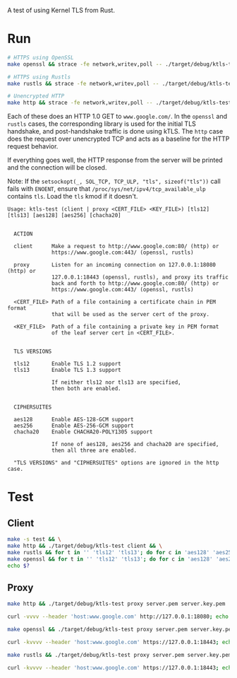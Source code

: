 A test of using Kernel TLS from Rust.


# Run

```sh
# HTTPS using OpenSSL
make openssl && strace -fe network,writev,poll -- ./target/debug/ktls-test

# HTTPS using Rustls
make rustls && strace -fe network,writev,poll -- ./target/debug/ktls-test

# Unencrypted HTTP
make http && strace -fe network,writev,poll -- ./target/debug/ktls-test
```

Each of these does an HTTP 1.0 GET to `www.google.com/`. In the `openssl` and `rustls` cases, the corresponding library is used for the initial TLS handshake, and post-handshake traffic is done using kTLS. The `http` case does the request over unencrypted TCP and acts as a baseline for the HTTP request behavior.

If everything goes well, the HTTP response from the server will be printed and the connection will be closed.

Note: If the `setsockopt(_, SOL_TCP, TCP_ULP, "tls", sizeof("tls"))` call fails with `ENOENT`, ensure that `/proc/sys/net/ipv4/tcp_available_ulp` contains `tls`. Load the `tls` kmod if it doesn't.

```
Usage: ktls-test (client | proxy <CERT_FILE> <KEY_FILE>) [tls12] [tls13] [aes128] [aes256] [chacha20]


  ACTION

  client      Make a request to http://www.google.com:80/ (http) or
              https://www.google.com:443/ (openssl, rustls)

  proxy       Listen for an incoming connection on 127.0.0.1:18080 (http) or
              127.0.0.1:18443 (openssl, rustls), and proxy its traffic
              back and forth to http://www.google.com:80/ (http) or
              https://www.google.com:443/ (openssl, rustls)

  <CERT_FILE> Path of a file containing a certificate chain in PEM format
              that will be used as the server cert of the proxy.

  <KEY_FILE>  Path of a file containing a private key in PEM format
              of the leaf server cert in <CERT_FILE>.


  TLS VERSIONS

  tls12       Enable TLS 1.2 support
  tls13       Enable TLS 1.3 support

              If neither tls12 nor tls13 are specified,
              then both are enabled.


  CIPHERSUITES

  aes128      Enable AES-128-GCM support
  aes256      Enable AES-256-GCM support
  chacha20    Enable CHACHA20-POLY1305 support

              If none of aes128, aes256 and chacha20 are specified,
              then all three are enabled.

  "TLS VERSIONS" and "CIPHERSUITES" options are ignored in the http case.
```


# Test

## Client

```sh
make -s test && \
make http && ./target/debug/ktls-test client && \
make rustls && for t in '' 'tls12' 'tls13'; do for c in 'aes128' 'aes256' 'chacha20'; do ./target/debug/ktls-test client $t $c || break -1; done || break -1; done && \
make openssl && for t in '' 'tls12' 'tls13'; do for c in 'aes128' 'aes256' 'chacha20'; do ./target/debug/ktls-test client $t $c || break -1; done || break -1; done && \
echo $?
```

## Proxy

```sh
make http && ./target/debug/ktls-test proxy server.pem server.key.pem

curl -vvvv --header 'host:www.google.com' http://127.0.0.1:18080; echo
```

```sh
make openssl && ./target/debug/ktls-test proxy server.pem server.key.pem

curl -kvvvv --header 'host:www.google.com' https://127.0.0.1:18443; echo
```

```sh
make rustls && ./target/debug/ktls-test proxy server.pem server.key.pem

curl -kvvvv --header 'host:www.google.com' https://127.0.0.1:18443; echo
```
